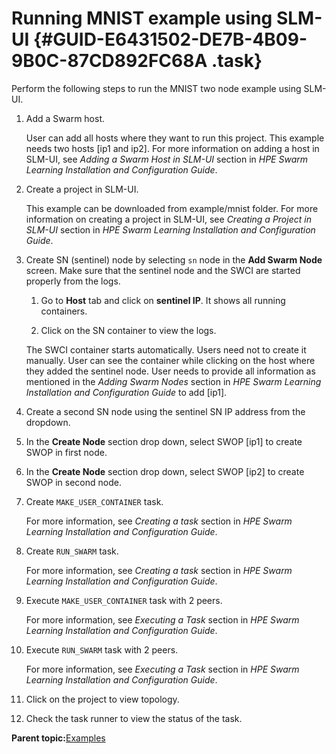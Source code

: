 # Running MNIST example using SLM-UI {#GUID-E6431502-DE7B-4B09-9B0C-87CD892FC68A .task}

Perform the following steps to run the MNIST two node example using SLM-UI.

1.  Add a Swarm host.

    User can add all hosts where they want to run this project. This example needs two hosts \[ip1 and ip2\]. For more information on adding a host in SLM-UI, see *Adding a Swarm Host in SLM-UI* section in *HPE Swarm Learning Installation and Configuration Guide*.

2.  Create a project in SLM-UI.

    This example can be downloaded from example/mnist folder. For more information on creating a project in SLM-UI, see *Creating a Project in SLM-UI* section in *HPE Swarm Learning Installation and Configuration Guide*.

3.  Create SN \(sentinel\) node by selecting `sn` node in the **Add Swarm Node** screen. Make sure that the sentinel node and the SWCI are started properly from the logs.

    1.  Go to **Host** tab and click on **sentinel IP**. It shows all running containers.

    2.  Click on the SN container to view the logs.

    The SWCI container starts automatically. Users need not to create it manually. User can see the container while clicking on the host where they added the sentinel node. User needs to provide all information as mentioned in the *Adding Swarm Nodes* section in *HPE Swarm Learning Installation and Configuration Guide* to add \[ip1\].

4.  Create a second SN node using the sentinel SN IP address from the dropdown.

5.  In the **Create Node** section drop down, select SWOP \[ip1\] to create SWOP in first node.

6.  In the **Create Node** section drop down, select SWOP \[ip2\] to create SWOP in second node.

7.  Create `MAKE_USER_CONTAINER` task.

    For more information, see *Creating a task* section in *HPE Swarm Learning Installation and Configuration Guide*.

8.  Create `RUN_SWARM` task.

    For more information, see *Creating a task* section in *HPE Swarm Learning Installation and Configuration Guide*.

9.  Execute `MAKE_USER_CONTAINER` task with 2 peers.

    For more information, see *Executing a Task* section in *HPE Swarm Learning Installation and Configuration Guide*.

10. Execute `RUN_SWARM` task with 2 peers.

    For more information, see *Executing a Task* section in *HPE Swarm Learning Installation and Configuration Guide*.

11. Click on the project to view topology.

12. Check the task runner to view the status of the task.


**Parent topic:**[Examples](GUID-1F38FA71-0483-40E1-B6DE-1C627C3D50CD.md)

